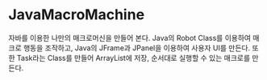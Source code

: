 # JavaMacroMachine
자바를 이용한 나만의 매크로머신을 만들어 본다.
Java의 Robot Class를 이용하여 매크로 행동을 조작하고,
Java의 JFrame과 JPanel을 이용하여 사용자 UI를 만든다.
또한 Task라는 Class를 만들어 ArrayList에 저장,
순서대로 실행할 수 있는 매크로를 만든다.
